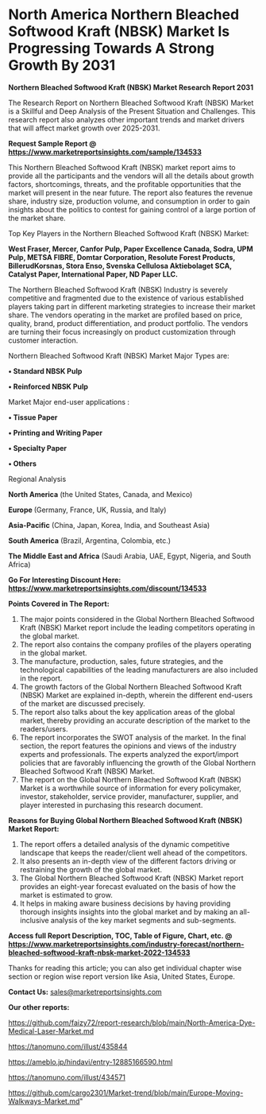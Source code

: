 # North America Northern Bleached Softwood Kraft (NBSK) Market Is Progressing Towards A Strong Growth By 2031

<strong>Northern Bleached Softwood Kraft (NBSK) Market Research Report 2031</strong>

The Research Report on Northern Bleached Softwood Kraft (NBSK) Market is a Skillful and Deep Analysis of the Present Situation and Challenges. This research report also analyzes other important trends and market drivers that will affect market growth over 2025-2031.

<strong>Request Sample Report @ <a href=https://www.marketreportsinsights.com/sample/134533>https://www.marketreportsinsights.com/sample/134533</a></strong>

This Northern Bleached Softwood Kraft (NBSK) market report aims to provide all the participants and the vendors will all the details about growth factors, shortcomings, threats, and the profitable opportunities that the market will present in the near future. The report also features the revenue share, industry size, production volume, and consumption in order to gain insights about the politics to contest for gaining control of a large portion of the market share.

Top Key Players in the Northern Bleached Softwood Kraft (NBSK) Market:

<strong>West Fraser, Mercer, Canfor Pulp, Paper Excellence Canada, Sodra, UPM Pulp, METSA FIBRE, Domtar Corporation, Resolute Forest Products, BillerudKorsnas, Stora Enso, Svenska Cellulosa Aktiebolaget SCA, Catalyst Paper, International Paper, ND Paper LLC.</strong>

The Northern Bleached Softwood Kraft (NBSK) Industry is severely competitive and fragmented due to the existence of various established players taking part in different marketing strategies to increase their market share. The vendors operating in the market are profiled based on price, quality, brand, product differentiation, and product portfolio. The vendors are turning their focus increasingly on product customization through customer interaction.

Northern Bleached Softwood Kraft (NBSK) Market Major Types are:

<strong>• Standard NBSK Pulp

• Reinforced NBSK Pulp</strong>

Market Major end-user applications :

<strong>• Tissue Paper

• Printing and Writing Paper

• Specialty Paper

• Others</strong>

Regional Analysis

</u><strong><b>North America</b></strong> (the United States, Canada, and Mexico)

<strong><b>Europe </b></strong>(Germany, France, UK, Russia, and Italy)

<strong><b>Asia-Pacific</b></strong> (China, Japan, Korea, India, and Southeast Asia)

<strong><b>South America</b></strong> (Brazil, Argentina, Colombia, etc.)

<strong><b>The Middle East and Africa</b></strong> (Saudi Arabia, UAE, Egypt, Nigeria, and South Africa)

<strong>Go For Interesting Discount Here: <a href=https://www.marketreportsinsights.com/discount/134533>https://www.marketreportsinsights.com/discount/134533</a></strong>

<strong>Points Covered in The Report:</strong>
<ol>
  <li>The major points considered in the Global Northern Bleached Softwood Kraft (NBSK) Market report include the leading competitors operating in the global market.</li>
  <li>The report also contains the company profiles of the players operating in the global market.</li>
  <li>The manufacture, production, sales, future strategies, and the technological capabilities of the leading manufacturers are also included in the report.</li>
  <li>The growth factors of the Global Northern Bleached Softwood Kraft (NBSK) Market are explained in-depth, wherein the different end-users of the market are discussed precisely.</li>
  <li>The report also talks about the key application areas of the global market, thereby providing an accurate description of the market to the readers/users.</li>
  <li>The report incorporates the SWOT analysis of the market. In the final section, the report features the opinions and views of the industry experts and professionals. The experts analyzed the export/import policies that are favorably influencing the growth of the Global Northern Bleached Softwood Kraft (NBSK) Market.</li>
  <li>The report on the Global Northern Bleached Softwood Kraft (NBSK) Market is a worthwhile source of information for every policymaker, investor, stakeholder, service provider, manufacturer, supplier, and player interested in purchasing this research document.</li>
</ol>
<strong>Reasons for Buying Global Northern Bleached Softwood Kraft (NBSK) Market Report:</strong>

<ol>
  <li>The report offers a detailed analysis of the dynamic competitive landscape that keeps the reader/client well ahead of the competitors.</li>
  <li>It also presents an in-depth view of the different factors driving or restraining the growth of the global market.</li>
  <li>The Global Northern Bleached Softwood Kraft (NBSK) Market report provides an eight-year forecast evaluated on the basis of how the market is estimated to grow.</li>
  <li>It helps in making aware business decisions by having providing thorough insights insights into the global market and by making an all-inclusive analysis of the key market segments and sub-segments.</li>
</ol>
<strong>Access full Report Description, TOC, Table of Figure, Chart, etc. @ <a href=https://www.marketreportsinsights.com/industry-forecast/northern-bleached-softwood-kraft-nbsk-market-2022-134533>https://www.marketreportsinsights.com/industry-forecast/northern-bleached-softwood-kraft-nbsk-market-2022-134533</a></strong>


Thanks for reading this article; you can also get individual chapter wise section or region wise report version like Asia, United States, Europe.

<strong>Contact Us:</strong>
sales@marketreportsinsights.com

<strong>Our other reports:</strong>

<a href=https://github.com/faizy72/report-research/blob/main/North-America-Dye-Medical-Laser-Market.md>https://github.com/faizy72/report-research/blob/main/North-America-Dye-Medical-Laser-Market.md</a>

<a href=https://tanomuno.com/illust/435844>https://tanomuno.com/illust/435844</a>

<a href=https://ameblo.jp/hindavi/entry-12885166590.html>https://ameblo.jp/hindavi/entry-12885166590.html</a>

<a href=https://tanomuno.com/illust/434571>https://tanomuno.com/illust/434571</a>

<a href=https://github.com/cargo2301/Market-trend/blob/main/Europe-Moving-Walkways-Market.md>https://github.com/cargo2301/Market-trend/blob/main/Europe-Moving-Walkways-Market.md</a>"

